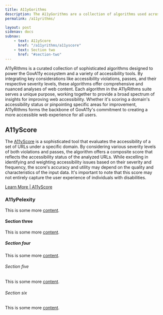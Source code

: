 ```yaml
---
title: A11yGorithms
description: The A11yGorithms are a collection of algorithms used across the GovA11y Ecosystem.
permalink: /a11yrithms/

layout: post
sidenav: docs
subnav:
    - text: A11yScore
      href: "/a11yrithms/a11yscore"
    - text: Section two
      href: "#section-two"
---
```


A11yRithms is a curated collection of sophisticated algorithms designed to power the GovA11y ecosystem and a variety of accessibility tools. By integrating key considerations like accessibility violations, passes, and their respective severity levels, these algorithms offer comprehensive and nuanced analyses of web content. Each algorithm in the A11yRithms suite serves a unique purpose, working together to provide a broad spectrum of insights for improving web accessibility. Whether it's scoring a domain's accessibility status or pinpointing specific areas for improvement, A11yRithms forms the backbone of GovA11y's commitment to creating a more accessible web experience for all users.

## A11yScore

The [A11yScore](/a11yrithms/a11yscore) is a sophisticated tool that evaluates the accessibility of a set of URLs under a specific domain. By considering various severity levels of both violations and passes, the algorithm offers a composite score that reflects the accessibility status of the analyzed URLs. While excelling in identifying and weighting accessibility issues based on their severity and frequency, the score's accuracy and utility may depend on the quality and characteristics of the input data. It's important to note that this score may not entirely capture the user experience of individuals with disabilities.

[Learn More | A11yScore](/a11yrithms/a11yscore)

### A11yPelexity

This is some more [content](<javascript:void(0);>).

#### Section three

This is some more [content](#).

##### Section four

This is some more [content](https://18f.gsa.gov/).

###### Section five

This is some more [content](https://18f.gsa.gov/).

###### Section six

This is some more [content](https://18f.gsa.gov/).
